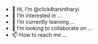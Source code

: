 - 👋 Hi, I’m @click4tanintharyi
- 👀 I’m interested in ...
- 🌱 I’m currently learning ...
- 💞️ I’m looking to collaborate on ...
- 📫 How to reach me ...

<!---
click4tanintharyi/click4tanintharyi is a ✨ special ✨ repository because its `README.md` (this file) appears on your GitHub profile.
You can click the Preview link to take a look at your changes.
--->
